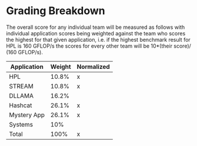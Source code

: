 # Grading Breakdown
The overall score for any individual team will be measured as follows with
individual application scores being weighted against the team who scores the
highest for that given application, i.e. if the highest benchmark result for
HPL is 160 GFLOP/s the scores for every other team will be 10\*(their score)/
(160 GFLOP/s).

| Application | Weight | Normalized |
|-------------|--------| ---------- |
|HPL          | 10.8%  |      x     |
|STREAM       | 10.8%  |      x     |
|DLLAMA       | 16.2%  |            |
|Hashcat      | 26.1%  |      x     |
|Mystery App  | 26.1%  |      x     |
|Systems      | 10%    |            |
|Total        | 100%   |      x     |

